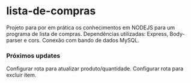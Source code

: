 # lista-de-compras
Projeto para por em prática os conhecimentos em NODEJS para um programa de lista de compras.
Dependências utilizadas: Express, Body-parser e cors.
Conexão com bando de dados MySQL.


<h3> Próximos updates </h3>

Configurar rota para atualizar produto/quantidade.
Configurar rota para excluir item.

